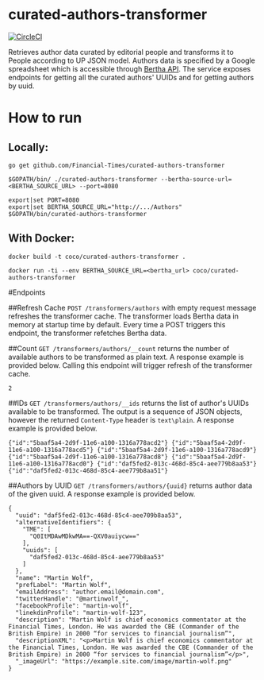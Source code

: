 # curated-authors-transformer

[![CircleCI](https://circleci.com/gh/Financial-Times/curated-authors-transformer.svg?style=svg)](https://circleci.com/gh/Financial-Times/curated-authors-transformer)

Retrieves author data curated by editorial people and transforms it to People according to UP JSON model.
Authors data is specified by a Google spreadsheet which is accessible through [Bertha API](https://github.com/ft-interactive/bertha/wiki/Tutorial).
The service exposes endpoints for getting all the curated authors' UUIDs and for getting authors by uuid.

# How to run

## Locally:

`go get github.com/Financial-Times/curated-authors-transformer`

`$GOPATH/bin/ ./curated-authors-transformer --bertha-source-url=<BERTHA_SOURCE_URL> --port=8080`                

```
export|set PORT=8080
export|set BERTHA_SOURCE_URL="http://.../Authors"
$GOPATH/bin/curated-authors-transformer
```

## With Docker:

`docker build -t coco/curated-authors-transformer .`

`docker run -ti --env BERTHA_SOURCE_URL=<bertha_url> coco/curated-authors-transformer`

#Endpoints

##Refresh Cache
`POST /transformers/authors` with empty request message refreshes the transformer cache.
The transformer loads Bertha data in memory at startup time by default. Every time a POST triggers this endpoint, the transformer refetches Bertha data.

##Count
`GET /transformers/authors/__count` returns the number of available authors to be transformed as plain text.
A response example is provided below. Calling this endpoint will trigger refresh of the transformer cache.

```
2
```

##IDs
`GET /transformers/authors/__ids` returns the list of author's UUIDs available to be transformed.
The output is a sequence of JSON objects, however the returned `Content-Type` header is `text\plain`.
A response example is provided below.

```
{"id":"5baaf5a4-2d9f-11e6-a100-1316a778acd2"} {"id":"5baaf5a4-2d9f-11e6-a100-1316a778acd5"} {"id":"5baaf5a4-2d9f-11e6-a100-1316a778acd9"} {"id":"5baaf5a4-2d9f-11e6-a100-1316a778acd8"} {"id":"5baaf5a4-2d9f-11e6-a100-1316a778acd0"} {"id":"daf5fed2-013c-468d-85c4-aee779b8aa53"} {"id":"daf5fed2-013c-468d-85c4-aee779b8aa51"}
```

##Authors by UUID
`GET /transformers/authors/{uuid}` returns author data of the given uuid.
A response example is provided below.

```
{
  "uuid": "daf5fed2-013c-468d-85c4-aee709b8aa53",
  "alternativeIdentifiers": {
    "TME": [
      "Q0ItMDAwMDkwMA==-QXV0auiycw=="
    ],
    "uuids": [
      "daf5fed2-013c-468d-85c4-aee779b8aa53"
    ]
  },
  "name": "Martin Wolf",
  "prefLabel": "Martin Wolf",
  "emailAddress": "author.email@domain.com",
  "twitterHandle": "@martinwolf_",
  "facebookProfile": "martin-wolf",
  "linekdinProfile": "martin-wolf-123",
  "description": "Martin Wolf is chief economics commentator at the Financial Times, London. He was awarded the CBE (Commander of the British Empire) in 2000 “for services to financial journalism”",
  "descriptionXML": "<p>Martin Wolf is chief economics commentator at the Financial Times, London. He was awarded the CBE (Commander of the British Empire) in 2000 “for services to financial journalism”</p>",
  "_imageUrl": "https://example.site.com/image/martin-wolf.png"
}
```
